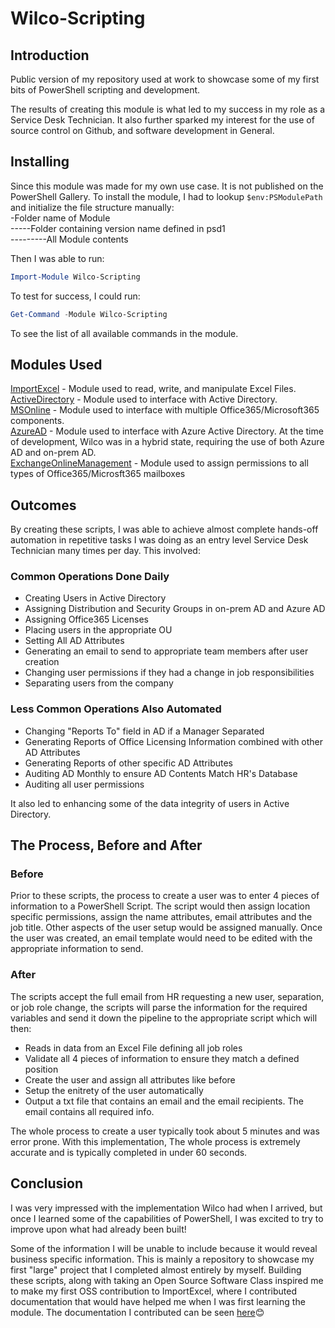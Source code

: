 # Wilco-Scripting
## Introduction
Public version of my repository used at work to showcase some of my first bits of PowerShell scripting and development.  
  
The results of creating this module is what led to my success in my role as a Service Desk Technician. It also further sparked my interest for the use of source control on Github, and software development in General. 
## Installing
Since this module was made for my own use case. It is not published on the PowerShell Gallery. To install the module, I had to lookup ```$env:PSModulePath``` and initialize the file structure manually:  
-Folder name of Module    
-----Folder containing version name defined in psd1  
---------All Module contents  

Then I was able to run:  
```powershell
Import-Module Wilco-Scripting
```
To test for success, I could run:
```powershell
Get-Command -Module Wilco-Scripting
```
To see the list of all available commands in the module.

## Modules Used
[ImportExcel](https://github.com/dfinke/ImportExcel) - Module used to read, write, and manipulate Excel Files.  
[ActiveDirectory](https://docs.microsoft.com/en-us/powershell/module/activedirectory/?view=windowsserver2019-ps) - Module used to interface with Active Directory.  
[MSOnline](https://www.powershellgallery.com/packages/MSOnline/1.1.183.66) - Module used to interface with multiple Office365/Microsoft365 components.  
[AzureAD](https://docs.microsoft.com/en-us/powershell/module/azuread/?view=azureadps-2.0) - Module used to interface with Azure Active Directory. At the time of development, Wilco was in a hybrid state, requiring the use of both Azure AD and on-prem AD.  
[ExchangeOnlineManagement](https://www.powershellgallery.com/packages/ExchangeOnlineManagement/2.0.5) - Module used to assign permissions to all types of Office365/Microsft365 mailboxes
## Outcomes  
By creating these scripts, I was able to achieve almost complete hands-off automation in repetitive tasks I was doing as an entry level Service Desk Technician many times per day. This involved:  
### Common Operations Done Daily
- Creating Users in Active Directory
- Assigning Distribution and Security Groups in on-prem AD and Azure AD
- Assigning Office365 Licenses
- Placing users in the appropriate OU
- Setting All AD Attributes
- Generating an email to send to appropriate team members after user creation
- Changing user permissions if they had a change in job responsibilities
- Separating users from the company
### Less Common Operations Also Automated
- Changing "Reports To" field in AD if a Manager Separated
- Generating Reports of Office Licensing Information combined with other AD Attributes
- Generating Reports of other specific AD Attributes
- Auditing AD Monthly to ensure AD Contents Match HR's Database  
- Auditing all user permissions

It also led to enhancing some of the data integrity of users in Active Directory.

## The Process, Before and After
### Before
Prior to these scripts, the process to create a user was to enter 4 pieces of information to a PowerShell Script. The script would then assign location specific permissions, assign the name attributes, email attributes and the job title. Other aspects of the user setup would be assigned manually. Once the user was created, an email template would need to be edited with the appropriate information to send.
### After
The scripts accept the full email from HR requesting a new user, separation, or job role change, the scripts will parse the information for the required variables and send it down the pipeline to the appropriate script which will then:
- Reads in data from an Excel File defining all job roles 
- Validate all 4 pieces of information to ensure they match a defined position
- Create the user and assign all attributes like before
- Setup the enitrety of the user automatically
- Output a txt file that contains an email and the email recipients. The email contains all required info.

The whole process to create a user typically took about 5 minutes and was error prone. With this implementation, The whole process is extremely accurate and is typically completed in under 60 seconds.

## Conclusion
I was very impressed with the implementation Wilco had when I arrived, but once I learned some of the capabilities of PowerShell, I was excited to try to improve upon what had already been built!  

Some of the information I will be unable to include because it would reveal business specific information. This is mainly a repository to showcase my first "large" project that I completed almost entirely by myself. Building these scripts, along with taking an Open Source Software Class inspired me to make my first OSS contribution to ImportExcel, where I contributed documentation that would have helped me when I was first learning the module. The documentation I contributed can be seen [here](https://github.com/dfinke/ImportExcel/tree/master/FAQ)😊
